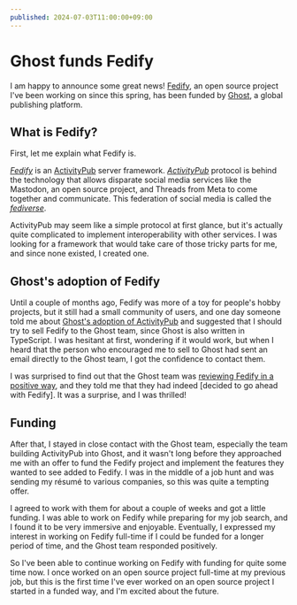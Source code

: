 ```yaml
---
published: 2024-07-03T11:00:00+09:00
---
```


Ghost funds Fedify
==================

I am happy to announce some great news!  [Fedify], an open source project
I've been working on since this spring, has been funded by [Ghost],
a global publishing platform.

[Fedify]: https://fedify.dev/
[Ghost]: https://ghost.org/


What is Fedify?
---------------

First, let me explain what Fedify is.

<dfn>[Fedify]</dfn> is an [ActivityPub] server framework.
<dfn>[ActivityPub]</dfn> protocol is behind the technology that allows
disparate social media services like the Mastodon, an open source project,
and Threads from Meta to come together and communicate.  This federation of
social media is called the <dfn>[fediverse]</dfn>.

ActivityPub may seem like a simple protocol at first glance,
but it's actually quite complicated to implement interoperability
with other services.  I was looking for a framework that would take care of
those tricky parts for me, and since none existed, I created one.

[ActivityPub]: https://www.w3.org/TR/activitypub/
[fediverse]: https://en.wikipedia.org/wiki/Fediverse


Ghost's adoption of Fedify
--------------------------

Until a couple of months ago, Fedify was more of a toy for people's hobby
projects, but it still had a small community of users, and one day someone
told me about [Ghost's adoption of ActivityPub][1] and suggested that I should
try to sell Fedify to the Ghost team, since Ghost is also written in TypeScript.
I was hesitant at first, wondering if it would work, but when I heard that
the person who encouraged me to sell to Ghost had sent an email directly to
the Ghost team, I got the confidence to contact them.

I was surprised to find out that the Ghost team was [reviewing Fedify
in a positive way][2], and they told me that they had indeed [decided to go
ahead with Fedify]. It was a surprise, and I was thrilled!

[1]: https://activitypub.ghost.org/
[2]: https://activitypub.ghost.org/day4/
[3]: https://activitypub.ghost.org/day-4/


Funding
-------

After that, I stayed in close contact with the Ghost team, especially the team
building ActivityPub into Ghost, and it wasn't long before they approached me
with an offer to fund the Fedify project and implement the features they wanted
to see added to Fedify.  I was in the middle of a job hunt and was sending my
résumé to various companies, so this was quite a tempting offer.

I agreed to work with them for about a couple of weeks and got a little funding.
I was able to work on Fedify while preparing for my job search, and I found it
to be very immersive and enjoyable.  Eventually, I expressed my interest in
working on Fedify full-time if I could be funded for a longer period of time,
and the Ghost team responded positively.

So I've been able to continue working on Fedify with funding for quite some
time now.  I once worked on an open source project full-time at my previous job,
but this is the first time I've ever worked on an open source project I started
in a funded way, and I'm excited about the future.
